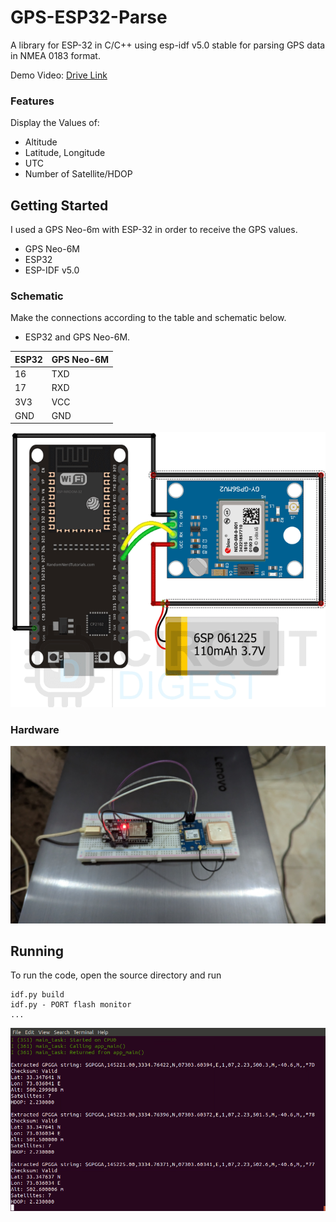 # GPS-ESP32-Parse

A library for ESP-32 in C/C++ using esp-idf v5.0 stable for parsing GPS data in NMEA 0183 format.

Demo Video: [Drive Link]([https://pages.github.com/](https://drive.google.com/file/d/1o_tl3hhNDDJ66aGgahWG-NCp6bduiqka/view?usp=sharing))


<!-- Features -->
### Features

Display the Values of:

- Altitude
- Latitude, Longitude
- UTC
- Number of Satellite/HDOP

<!-- Getting Started -->
## 	Getting Started

I used a GPS Neo-6m with ESP-32 in order to receive the GPS values.

- GPS Neo-6M
- ESP32
- ESP-IDF v5.0

<!-- Schematic -->
### Schematic
Make the connections according to the table and schematic below.

* ESP32 and GPS Neo-6M.

| ESP32 | GPS Neo-6M |
| ----  | -----|
| 16    | TXD  |
| 17    | RXD  |
| 3V3    | VCC  |
| GND    | GND  |

![alt text](https://github.com/abdullah-qureshi/GPS_task_esp32/blob/master/img/schematic_esp_neo6m.png "ESP32 GPS NEO 6M V2" )

### Hardware

![alt text](https://github.com/abdullah-qureshi/GPS_task_esp32/blob/master/img/gps_hardware.jpg "Hardware" )

## Running

To run the code, open the source directory and run

```
idf.py build
idf.py - PORT flash monitor
...
```

![alt text](https://github.com/abdullah-qureshi/GPS_task_esp32/blob/master/img/terminal_display.png "Terminal Output" )




